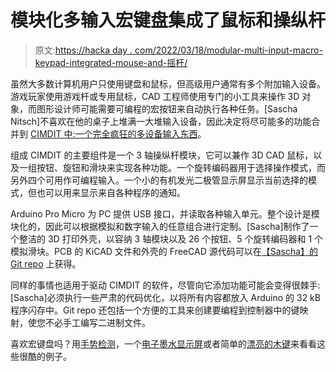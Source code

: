 # 模块化多输入宏键盘集成了鼠标和操纵杆

> 原文:[https://hacka day . com/2022/03/18/modular-multi-input-macro-keypad-integrated-mouse-and-摇杆/](https://hackaday.com/2022/03/18/modular-multi-input-macro-keypad-integrates-mouse-and-joystick/)

虽然大多数计算机用户只使用键盘和鼠标，但高级用户通常有多个附加输入设备。游戏玩家使用游戏杆或专用鼠标，CAD 工程师使用专门的小工具来操作 3D 对象，而图形设计师可能需要可编程的宏按钮来自动执行各种任务。[Sascha Nitsch]不喜欢在他的桌子上堆满一大堆输入设备，因此决定将尽可能多的功能合并到 [CIMDIT 中:一个完全疯狂的多设备输入东西](https://contentnation.net/de/grumpydevelop/cimdit_1)。

组成 CIMDIT 的主要组件是一个 3 轴操纵杆模块，它可以兼作 3D CAD 鼠标，以及一组按钮、旋钮和滑块来实现各种功能。一个旋转编码器用于选择操作模式，而另外四个可用作可编程输入。一个小的有机发光二极管显示屏显示当前选择的模式，但也可以用来显示来自各种程序的通知。

Arduino Pro Micro 为 PC 提供 USB 接口，并读取各种输入单元。整个设计是模块化的，因此可以根据模拟和数字输入的任意组合进行定制。[Sascha]制作了一个整洁的 3D 打印外壳，以容纳 3 轴模块以及 26 个按钮、5 个旋转编码器和 1 个模拟滑块。PCB 的 KiCAD 文件和外壳的 FreeCAD 源代码可以在[【Sascha】的 Git repo](https://git.contentnation.net/grumpydevelop/cimdit) 上获得。

同样的事情也适用于驱动 CIMDIT 的软件，尽管向它添加功能可能会变得很棘手:[Sascha]必须执行一些严肃的代码优化，以将所有内容都放入 Arduino 的 32 kB 程序闪存中。Git repo 还包括一个方便的工具来创建要编程到控制器中的键映射，使您不必手工编写二进制文件。

喜欢宏键盘吗？用[手势检测](https://hackaday.com/2021/06/13/gesture-detecting-macro-keyboard-knows-what-you-want/)，一个[电子墨水显示屏](https://hackaday.com/2021/02/18/dynamic-macro-keyboard-controls-all-the-things/)或者简单的[漂亮的木键](https://hackaday.com/2021/05/21/custom-macro-keyboard-looks-good-in-wood/)来看看这些很酷的例子。
